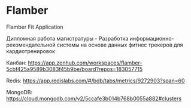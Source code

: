 # Flamber
Flamber Fit Application

Дипломная работа магистратуры - Разработка информационно-рекомендательной системы на основе данных фитнес трекеров для кардиотренировок

Канбан: https://app.zenhub.com/workspaces/flamber-5cbf425a9589b3083f45b9be/board?repos=183057715

Redis: https://app.redislabs.com/#/bdb/tabs/metrics/9272903?span=60

MongoDB: https://cloud.mongodb.com/v2/5ccafe3b014b768b0055a882#clusters
